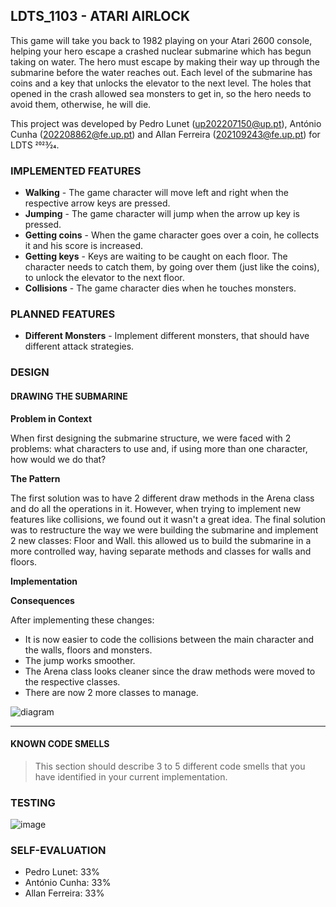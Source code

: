 ## LDTS_1103 - ATARI AIRLOCK

This game will take you back to 1982 playing on your Atari 2600 console, helping your hero escape a crashed nuclear submarine which has begun taking on water. The hero must escape by making their way up through the submarine before the water reaches out. Each level of the submarine has coins and a key that unlocks the elevator to the next level.
The holes that opened in the crash allowed sea monsters to get in, so the hero needs to avoid them, otherwise, he will die.

This project was developed by Pedro Lunet (up202207150@up.pt), António Cunha (202208862@fe.up.pt) and Allan Ferreira (202109243@fe.up.pt) for LDTS 2023⁄24.

### IMPLEMENTED FEATURES

- **Walking** - The game character will move left and right when the respective arrow keys are pressed.
- **Jumping** - The game character will jump when the arrow up key is pressed.
- **Getting coins** - When the game character goes over a coin, he collects it and his score is increased.
- **Getting keys** - Keys are waiting to be caught on each floor. The character needs to catch them, by going over them (just like the coins), to unlock the elevator to the next floor.
- **Collisions** - The game character dies when he touches monsters.

### PLANNED FEATURES

- **Different Monsters** - Implement different monsters, that should have different attack strategies.

### DESIGN

#### DRAWING THE SUBMARINE

**Problem in Context**

When first designing the submarine structure, we were faced with 2 problems: what characters to use and, if using more than one character, how would we do that?

**The Pattern**

The first solution was to have 2 different draw methods in the Arena class and do all the operations in it. However, when trying to implement new features like collisions, we found out it wasn't a great idea. The final solution was to restructure the way we were building the submarine and implement 2 new classes: Floor and Wall. this allowed us to build the submarine in a more controlled way, having separate methods and classes for walls and floors.

**Implementation**


**Consequences**

After implementing these changes:

- It is now easier to code the collisions between the main character and the walls, floors and monsters.
- The jump works smoother.
- The Arena class looks cleaner since the draw methods were moved to the respective classes.
- There are now 2 more classes to manage.

![diagram](https://github.com/FEUP-LDTS-2023/project-l11gr03/assets/118676706/49ec7532-834b-42e1-8502-fdbf0d70dbb2)

------

#### KNOWN CODE SMELLS

> This section should describe 3 to 5 different code smells that you have identified in your current implementation.

### TESTING

![image](https://github.com/FEUP-LDTS-2023/project-l11gr03/assets/118676706/9350540c-6ea6-40a2-ade0-1fab8410a5b6)

### SELF-EVALUATION

- Pedro Lunet: 33%
- António Cunha: 33%
- Allan Ferreira: 33%




